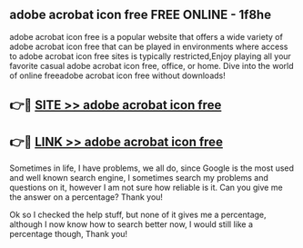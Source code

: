 ## adobe acrobat icon free FREE ONLINE - 1f8he

adobe acrobat icon free is a popular website that offers a wide variety of adobe acrobat icon free that can be played in environments where access to adobe acrobat icon free sites is typically restricted,Enjoy playing all your favorite casual adobe acrobat icon free, office, or home. Dive into the world of online freeadobe acrobat icon free without downloads!

## 👉🔴 [SITE >> adobe acrobat icon free](http://news.freeplayer.one?title=adobe_acrobat_icon_free&ref=FRRE)

## 👉🔴 [LINK >> adobe acrobat icon free](http://news.freeplayer.one?title=adobe_acrobat_icon_free&ref=FREE)

Sometimes in life, I have problems, we all do, since Google is the most used and well known search engine, I sometimes search my problems and questions on it, however I am not sure how reliable is it. Can you give me the answer on a percentage? Thank you!

Ok so I checked the help stuff, but none of it gives me a percentage, although I now know how to search better now, I would still like a percentage though, Thank you!